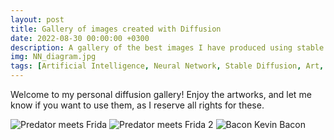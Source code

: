 ```yaml
---
layout: post
title: Gallery of images created with Diffusion
date: 2022-08-30 00:00:00 +0300
description: A gallery of the best images I have produced using stable diffusion.
img: NN_diagram.jpg 
tags: [Artificial Intelligence, Neural Network, Stable Diffusion, Art, Gallery]
---
```


Welcome to my personal diffusion gallery! Enjoy the artworks, and let me know if you want to use them, as I reserve all rights for these.



![Predator meets Frida]({{site.baseurl}}/assets/img/diffusion/predator.png)
![Predator meets Frida 2]({{site.baseurl}}/assets/img/diffusion/predator2.png)
![Bacon Kevin Bacon]({{site.baseurl}}/assets/img/diffusion/kevin.png)

